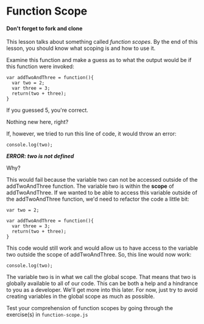 # Function Scope
#### Don't forget to fork and clone

This lesson talks about something called *function scopes*. By the end of this lesson, you should know what scoping is and how to use it.

Examine this function and make a guess as to what the output would be if this function were invoked:
```
var addTwoAndThree = function(){
  var two = 2;
  var three = 3;
  return(two + three);
}
```
If you guessed 5, you're correct. 

Nothing new here, right?

If, however, we tried to run this line of code, it would throw an error:

`console.log(two);`

***ERROR: two is not defined***

Why? 

This would fail because the variable two can not be accessed outside of the addTwoAndThree function. The variable two is within the **scope** of addTwoAndThree. If we wanted to be able to access this variable outside of the addTwoAndThree function, we'd need to refactor the code a little bit:
```
var two = 2;

var addTwoAndThree = function(){
  var three = 3;
  return(two + three);
}
```
This code would still work and would allow us to have access to the variable two outside the scope of addTwoAndThree. 
So, this line would now work:

`console.log(two);`

The variable two is in what we call the global scope. That means that two is globally available to all of our code.
This can be both a help and a hindrance to you as a developer. We'll get more into this later. For now, just try to avoid creating variables in the global scope as much as possible.

Test your comprehension of function scopes by going through the exercise(s) in `function-scope.js`
